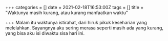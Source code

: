 +++
categories = []
date = 2021-02-18T16:53:00Z
tags = []
title = "Waktunya masih kurang, atau kurang manfaatkan waktu"

+++
Malam itu waktunya istirahat, dari hiruk pikuk keseharian yang melelahkan. Sayangnya aku sering merasa seperti masih ada yang kurang, yang bisa aku isi diwaktu sisa hari ini.
